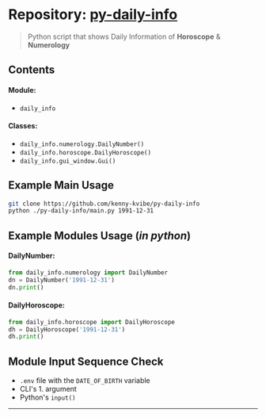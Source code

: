 # Repository: [py-daily-info](https://github.com/kenny-kvibe/py-daily-info/)

> Python script that shows Daily Information of **Horoscope** & **Numerology**

## Contents

#### Module:
- `daily_info`

#### Classes:
- `daily_info.numerology.DailyNumber()`
- `daily_info.horoscope.DailyHoroscope()`
- `daily_info.gui_window.Gui()`

## Example Main Usage

```sh
git clone https://github.com/kenny-kvibe/py-daily-info
python ./py-daily-info/main.py 1991-12-31
```

## Example Modules Usage (*in python*)

#### DailyNumber:

```py
from daily_info.numerology import DailyNumber
dn = DailyNumber('1991-12-31')
dn.print()
```

#### DailyHoroscope:

```py
from daily_info.horoscope import DailyHoroscope
dh = DailyHoroscope('1991-12-31')
dh.print()
```

## Module Input Sequence Check
- `.env` file with the `DATE_OF_BIRTH` variable
- CLI's 1. argument
- Python's `input()`

-------------------------------------------------------------------------------
